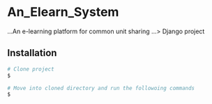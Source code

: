 # An_Elearn_System

...An e-learning platform for common unit sharing
...> Django project

## Installation

``` bash
# Clone project
$ 

# Move into cloned directory and run the followoing commands
$ 
```
